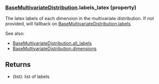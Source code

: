 ### [BaseMultivariateDistribution](BaseMultivariateDistribution.md).labels_latex (property)




The latex labels of each dimension in the multivariate distribution.
If not provided, will fallback on [BaseMultivariateDistribution.labels](BaseMultivariateDistribution.labels.md).

See also:

* [BaseMultivariateDistribution.all_labels](BaseMultivariateDistribution.all_labels.md)
* [BaseMultivariateDistribution.dimensions](BaseMultivariateDistribution.dimensions.md)

Returns
---------
* (list): list of labels

